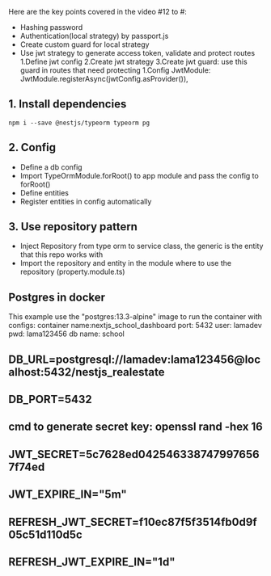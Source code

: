 Here are the key points covered in the video #12 to #:

- Hashing password
- Authentication(local strategy) by passport.js
- Create custom guard for local strategy
- Use jwt strategy to generate access token, validate and protect routes
  1.Define jwt config
  2.Create jwt strategy
  3.Create jwt guard: use this guard in routes that need protecting
  1.Config JwtModule: JwtModule.registerAsync(jwtConfig.asProvider()),

## 1. Install dependencies

```
npm i --save @nestjs/typeorm typeorm pg
```

## 2. Config

- Define a db config
- Import TypeOrmModule.forRoot() to app module and pass the config to forRoot()
- Define entities
- Register entities in config automatically

## 3. Use repository pattern

- Inject Repository from type orm to service class, the generic is the entity that this repo works with
- Import the repository and entity in the module where to use the repository (property.module.ts)

## Postgres in docker

This example use the "postgres:13.3-alpine" image to run the container with configs:
container name:nextjs_school_dashboard
port: 5432
user: lamadev
pwd: lama123456
db name: school

## DB_URL=postgresql://lamadev:lama123456@localhost:5432/nestjs_realestate

## DB_PORT=5432

## cmd to generate secret key: openssl rand -hex 16

## JWT_SECRET=5c7628ed0425463387479976567f74ed

## JWT_EXPIRE_IN="5m"

## REFRESH_JWT_SECRET=f10ec87f5f3514fb0d9f05c51d110d5c

## REFRESH_JWT_EXPIRE_IN="1d"

